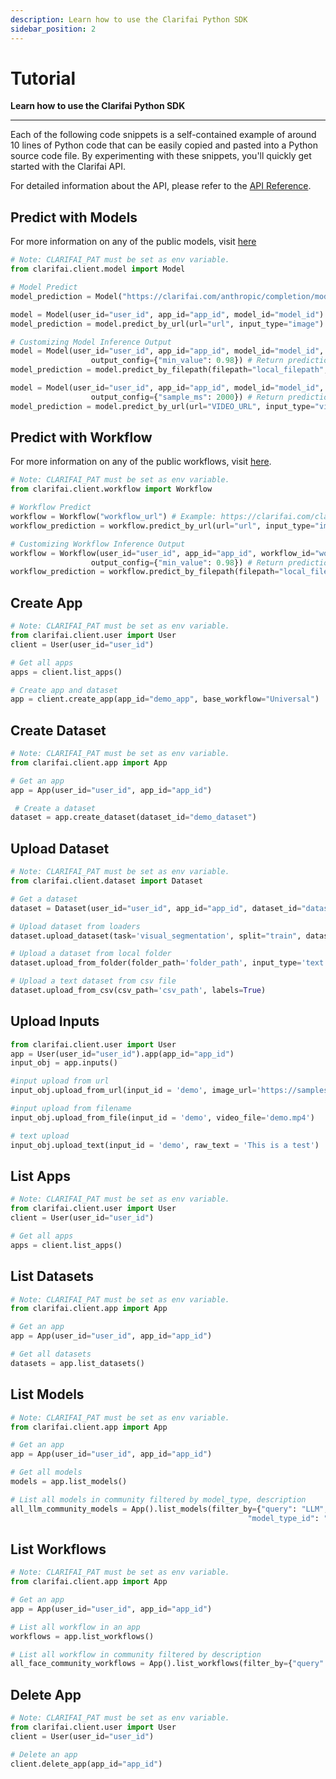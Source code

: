 ```yaml
---
description: Learn how to use the Clarifai Python SDK
sidebar_position: 2
---
```


# Tutorial

**Learn how to use the Clarifai Python SDK**
<hr />

Each of the following code snippets is a self-contained example of around 10 lines of Python code that can be easily copied and pasted into a Python source code file. By experimenting with these snippets, you'll quickly get started with the Clarifai API.

For detailed information about the API, please refer to the [API Reference](https://docs.clarifai.com/python-sdk/api-reference).

## Predict with Models

For more information on any of the public models, visit [here](https://clarifai.com/explore/models)

```python
# Note: CLARIFAI_PAT must be set as env variable.
from clarifai.client.model import Model

# Model Predict
model_prediction = Model("https://clarifai.com/anthropic/completion/models/claude-v2").predict_by_bytes(b"Write a tweet on future of AI", "text")

model = Model(user_id="user_id", app_id="app_id", model_id="model_id")
model_prediction = model.predict_by_url(url="url", input_type="image") # Supports image, text, audio, video

# Customizing Model Inference Output
model = Model(user_id="user_id", app_id="app_id", model_id="model_id",
                  output_config={"min_value": 0.98}) # Return predictions having prediction confidence > 0.98
model_prediction = model.predict_by_filepath(filepath="local_filepath", input_type="text") # Supports image, text, audio, video

model = Model(user_id="user_id", app_id="app_id", model_id="model_id",
                  output_config={"sample_ms": 2000}) # Return predictions for specified interval
model_prediction = model.predict_by_url(url="VIDEO_URL", input_type="video")
```

## Predict with Workflow

For more information on any of the public workflows, visit [here](https://clarifai.com/explore/workflows).

```python
# Note: CLARIFAI_PAT must be set as env variable.
from clarifai.client.workflow import Workflow

# Workflow Predict
workflow = Workflow("workflow_url") # Example: https://clarifai.com/clarifai/main/workflows/Face-Sentiment
workflow_prediction = workflow.predict_by_url(url="url", input_type="image") # Supports image, text, audio, video

# Customizing Workflow Inference Output
workflow = Workflow(user_id="user_id", app_id="app_id", workflow_id="workflow_id",
                  output_config={"min_value": 0.98}) # Return predictions having prediction confidence > 0.98
workflow_prediction = workflow.predict_by_filepath(filepath="local_filepath", input_type="text") # Supports image, text, audio, video
```

## Create App

```python
# Note: CLARIFAI_PAT must be set as env variable.
from clarifai.client.user import User
client = User(user_id="user_id")

# Get all apps
apps = client.list_apps()

# Create app and dataset
app = client.create_app(app_id="demo_app", base_workflow="Universal")
```

## Create Dataset

```python
# Note: CLARIFAI_PAT must be set as env variable.
from clarifai.client.app import App

# Get an app
app = App(user_id="user_id", app_id="app_id")

 # Create a dataset
dataset = app.create_dataset(dataset_id="demo_dataset")
```

## Upload Dataset

```python
# Note: CLARIFAI_PAT must be set as env variable.
from clarifai.client.dataset import Dataset

# Get a dataset
dataset = Dataset(user_id="user_id", app_id="app_id", dataset_id="dataset_id")

# Upload dataset from loaders
dataset.upload_dataset(task='visual_segmentation', split="train", dataset_loader='coco_segmentation')

# Upload a dataset from local folder
dataset.upload_from_folder(folder_path='folder_path', input_type='text', labels=True)

# Upload a text dataset from csv file
dataset.upload_from_csv(csv_path='csv_path', labels=True)
```

## Upload Inputs

```python
from clarifai.client.user import User
app = User(user_id="user_id").app(app_id="app_id")
input_obj = app.inputs()

#input upload from url
input_obj.upload_from_url(input_id = 'demo', image_url='https://samples.clarifai.com/metro-north.jpg')

#input upload from filename
input_obj.upload_from_file(input_id = 'demo', video_file='demo.mp4')

# text upload
input_obj.upload_text(input_id = 'demo', raw_text = 'This is a test')
```

## List Apps

```python
# Note: CLARIFAI_PAT must be set as env variable.
from clarifai.client.user import User
client = User(user_id="user_id")

# Get all apps
apps = client.list_apps()
```

## List Datasets

```python
# Note: CLARIFAI_PAT must be set as env variable.
from clarifai.client.app import App

# Get an app
app = App(user_id="user_id", app_id="app_id")

# Get all datasets
datasets = app.list_datasets()
```

## List Models

```python
# Note: CLARIFAI_PAT must be set as env variable.
from clarifai.client.app import App

# Get an app
app = App(user_id="user_id", app_id="app_id")

# Get all models
models = app.list_models()

# List all models in community filtered by model_type, description
all_llm_community_models = App().list_models(filter_by={"query": "LLM",
                                                     "model_type_id": "text-to-text"}, only_in_app=False)
```

## List Workflows

```python
# Note: CLARIFAI_PAT must be set as env variable.
from clarifai.client.app import App

# Get an app
app = App(user_id="user_id", app_id="app_id")

# List all workflow in an app
workflows = app.list_workflows()

# List all workflow in community filtered by description
all_face_community_workflows = App().list_workflows(filter_by={"query": "face"}, only_in_app=False) # Get all face related workflows
```

## Delete App

```python
# Note: CLARIFAI_PAT must be set as env variable.
from clarifai.client.user import User
client = User(user_id="user_id")

# Delete an app
client.delete_app(app_id="app_id")
```
